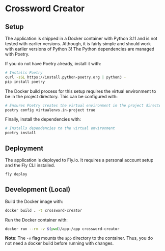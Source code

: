 # Crossword Creator

## Setup
The application is shipped in a Docker container with Python 3.11 and is not tested with earlier versions. Although, it is fairly simple and should work with earlier versions of Python 3!
The Python dependencies are managed with Poetry.

If you do not have Poetry already, install it with:

```bash 
# Installs Poetry
curl -sSL https://install.python-poetry.org | python3 -
pip install poetry
```

The Docker build process for this setup requires the virtual environment to be in the project directory. This can be configured with:

```bash
# Ensures Poetry creates the virtual environment in the project directory
poetry config virtualenvs.in-project true
```

Finally, install the dependencies with:

```bash
# Installs dependencies to the virtual environment
poetry install
```

## Deployment
The application is deployed to Fly.io. It requires a personal account setup and the Fly CLI installed.

```bash
fly deploy
```

## Development (Local)

Build the Docker image with:

```bash
docker build . -t crossword-creator
```

Run the Docker container with:

```bash
docker run --rm -v $(pwd)/app:/app crossword-creator
```

<b>Note</b>: The `-v` flag mounts the `app` directory to the container. Thus, you do not need a docker build before running with changes.